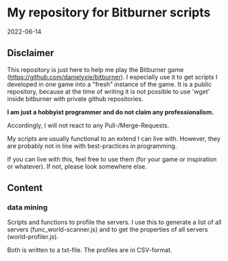 # My repository for Bitburner scripts
2022-06-14

## Disclaimer
This repository is just here to help me play the Bitburner game (https://github.com/danielyxie/bitburner). I especially use it to get scripts I developed in one game into a "fresh" instance of the game. It is a public repository, because at the time of writing it is not possible to use 'wget' inside bitburner with private github repositories.

**I am just a hobbyist programmer and do not claim any professionalism.**

Accordingly, I will not react to any Pull-/Merge-Requests.

My scripts are usually functional to an extend I can live with. However, they are probably not in line with best-practices in programming.

If you can live with this, feel free to use them (for your game or inspiration or whatever). If not, please look somewhere else.

## Content
### data mining
Scripts and functions to profile the servers. I use this to generate a list of all servers (func_world-scanner.js) and to get the properties of all servers (world-profiler.js).

Both is written to a txt-file. The profiles are in CSV-format.
